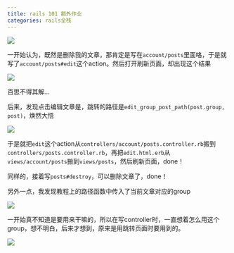 ```yaml
---
title: rails 101 额外作业
categories: rails全栈
---
```


![](http://oggx6lf7f.bkt.clouddn.com/3xg77.jpg)



一开始认为，既然是删除我的文章，那肯定是写在`account/posts`里面咯，于是就写了`account/posts#edit`这个action。然后打开刷新页面，却出现这个结果

![](http://oggx6lf7f.bkt.clouddn.com/iofxy.png)

百思不得其解...

后来，发现点击编辑文章是，跳转的路径是`edit_group_post_path(post.group, post)`，焕然大悟

![](http://oggx6lf7f.bkt.clouddn.com/m35el.jpg)

于是就把`edit`这个action从`controllers/account/posts.controller.rb`搬到`controllers/posts.controller.rb`，再把`edit.html.erb`从`views/account/posts`搬到`views/posts`，然后刷新页面，done！

同样的，接着写`posts#destroy`，可以删除文章了，done！

另外一点，我发现教程上的路径函数中传入了当前文章对应的group

![](http://oggx6lf7f.bkt.clouddn.com/bscpf.jpg)

一开始真不知道是要用来干嘛的，所以在写controller时，一直想着怎么用这个group，想不明白，后来才想到，原来是用跳转页面时要用到的。

![](http://oggx6lf7f.bkt.clouddn.com/qn5r7.jpg)


